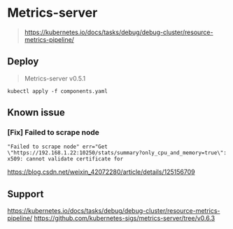 # Metrics-server
>https://kubernetes.io/docs/tasks/debug/debug-cluster/resource-metrics-pipeline/

## Deploy
>Metrics-server v0.5.1
```
kubectl apply -f components.yaml
```

## Known issue
### [Fix] Failed to scrape node
```
"Failed to scrape node" err="Get \"https://192.168.1.22:10250/stats/summary?only_cpu_and_memory=true\": x509: cannot validate certificate for
```
https://blog.csdn.net/weixin_42072280/article/details/125156709

## Support
https://kubernetes.io/docs/tasks/debug/debug-cluster/resource-metrics-pipeline/
https://github.com/kubernetes-sigs/metrics-server/tree/v0.6.3
